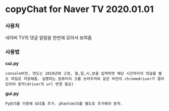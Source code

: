# copyChat for Naver TV 2020.01.01

### 사용처
네이버 TV의 댓글 알람을 한번에 모아서 보여줌

### 사용법
**cui.py**
```
console버전, 연도는 2019년에 고정, 월,일,시,분을 입력하면 해당 시간까지의 댓글을 별도 파일로 저장해줌. 실행하는 컴퓨터의 크롬 브라우져와 같은 버전의 chromedriver가 깔려있어야 동작(driver의 url 변경 필요)
```

**gui.py**
```
PyQt5를 이용해 GUI를 추가. phantomJS를 별도로 추가해야 동작.
```